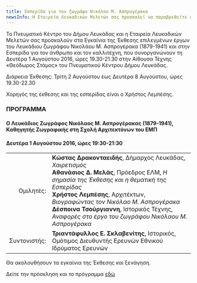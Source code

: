 ```yaml
---
title: Εσπερίδα για τον ζωγράφο Νικόλαο Μ. Ασπρογέρακα
newsInfo: H Εταιρεία Λευκαδικώv Μελετώv σας προσκαλεί να παραβρεθείτε στην τιμητική εκδήλωση για το ζωγράφο Νικόλαο Μ. Ασπρογέρακα (1879-1941) που Θα γίvει τη Δευτέρα 1 Αυγούστου 2016, ώρα 19:30 στην Αίθουσα Τέχνης «Θεόδωρος Στάμος» του Πνευματικού Κέντρου Δήμου Λευκάδας.
---
```


Το Πνευματικό Κέντρο του Δήμου Λευκάδας και η Εταιρεία Λευκαδικών Μελετών σας προσκαλούν στα Εγκαίνια της Έκθεσης επιλεγμένων έργων του Λευκάδιου ζωγράφου Νικολάου Μ. Ασπρογέρακα \(1879-1941\)
και στην Εσπερίδα για τον άνθρωπο και τον καλλιτέχνη, που συνοργανώνουν τη Δευτέρα 1 Αυγούστου 2016, ώρες 19.30-21.30 στην Αίθουσα Τέχνης «Θεόδωρος Στάμος» του Πνευματικού Κέντρου Δήμου Λευκάδας.

Διάρκεια Έκθεσης: Τρίτη 2 Αυγούστου έως Δευτέρα 8 Αυγούστου, ώρες 19.30-22.30

Χορηγός της έκθεσης και της εσπερίδας είναι ο Χρήστος Λεμπέσης.
                 
### ΠΡΟΓΡΑΜΜΑ

#### Ο Λευκάδιος Ζωγράφος Νικόλαος Μ. Ασπρογέρακας \(1879-1941\), Καθηγητής Ζωγραφικής στη Σχολή Αρχιτεκτόνων του ΕΜΠ
#### Δευτέρα 1 Αυγούστου 2016, ώρες 19:30-21:30

|                              |                         |
| ---------------------------: | :---------------------- |
| <div class='donthyphenate'>Ομιλητές:</div> | **Κώστας Δρακονταειδής**, Δήμαρχος Λευκάδας, *Χαιρετισμός*<br/>**Αθανάσιος Δ. Μελάς**, Πρόεδρος ΕΛΜ, *Η σημασία της Έκθεσης και η θεματική της Εσπερίδας*<br/>**Χρήστος Λεμπέσης**, Αρχιτέκτων, *Βιογραφώντας τον Νικόλαο Μ. Ασπρογέρακα*<br/>**Δέσποινα Τσούργιαννη**, Ιστορικός Τέχνης, *Αναφορές στο έργο του ζωγράφου Νικόλαου Μ. Ασπρογέρακα*
| <div class='donthyphenate'>Συντονιστής:</div> | **Τριαντάφυλλος Ε. Σκλαβενίτης**, Ιστορικός, Ομότιμος Διευθυντής Ερευνών Εθνικού Ιδρύματος Ερευνών

Θα ακολουθήσουν τα εγκαίνια της Έκθεσης και ξενάγηση.

Δείτε την πρόσκληση και το πρόγραμμα [εδώ](/documents/prosklhsh_asprogeraka.pdf)
